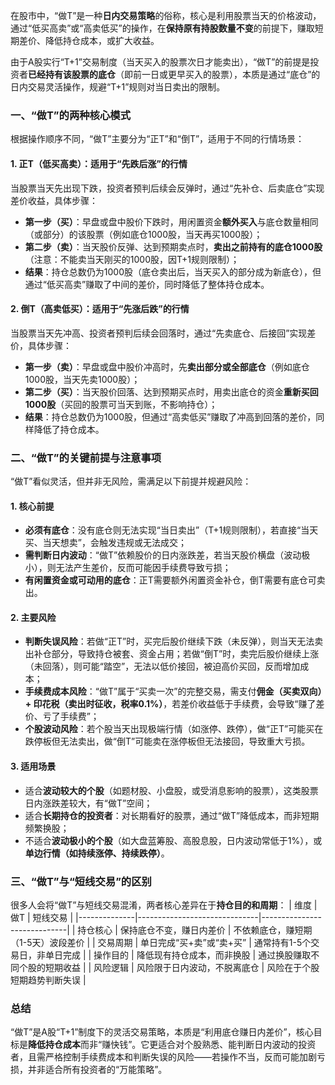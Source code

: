在股市中，“做T”是一种**日内交易策略**的俗称，核心是利用股票当天的价格波动，通过“低买高卖”或“高卖低买”的操作，在**保持原有持股数量不变**的前提下，赚取短期差价、降低持仓成本，或扩大收益。


由于A股实行“T+1”交易制度（当天买入的股票次日才能卖出），“做T”的前提是投资者**已经持有该股票的底仓**（即前一日或更早买入的股票），本质是通过“底仓”的日内交易灵活操作，规避“T+1”规则对当日卖出的限制。


### 一、“做T”的两种核心模式
根据操作顺序不同，“做T”主要分为“正T”和“倒T”，适用于不同的行情场景：

#### 1. 正T（低买高卖）：适用于“先跌后涨”的行情
当股票当天先出现下跌，投资者预判后续会反弹时，通过“先补仓、后卖底仓”实现差价收益，具体步骤：
- **第一步（买）**：早盘或盘中股价下跌时，用闲置资金**额外买入**与底仓数量相同（或部分）的该股票（例如底仓1000股，当天再买1000股）；
- **第二步（卖）**：当天股价反弹、达到预期卖点时，**卖出之前持有的底仓1000股**（注意：不能卖当天刚买的1000股，因T+1规则限制）；
- **结果**：持仓总数仍为1000股（底仓卖出后，当天买入的部分成为新底仓），但通过“低买高卖”赚取了中间的差价，同时降低了整体持仓成本。

#### 2. 倒T（高卖低买）：适用于“先涨后跌”的行情
当股票当天先冲高、投资者预判后续会回落时，通过“先卖底仓、后接回”实现差价，具体步骤：
- **第一步（卖）**：早盘或盘中股价冲高时，先**卖出部分或全部底仓**（例如底仓1000股，当天先卖1000股）；
- **第二步（买）**：当天股价回落、达到预期买点时，用卖出底仓的资金**重新买回1000股**（买回的股票可当天到账，不影响持仓）；
- **结果**：持仓总数仍为1000股，但通过“高卖低买”赚取了冲高到回落的差价，同样降低了持仓成本。


### 二、“做T”的关键前提与注意事项
“做T”看似灵活，但并非无风险，需满足以下前提并规避风险：

#### 1. 核心前提
- **必须有底仓**：没有底仓则无法实现“当日卖出”（T+1规则限制），若直接“当天买、当天想卖”，会触发违规或无法成交；
- **需判断日内波动**：“做T”依赖股价的日内涨跌差，若当天股价横盘（波动极小），则无法产生差价，反而可能因手续费导致亏损；
- **有闲置资金或可动用的底仓**：正T需要额外闲置资金补仓，倒T需要有底仓可卖出。

#### 2. 主要风险
- **判断失误风险**：若做“正T”时，买完后股价继续下跌（未反弹），则当天无法卖出补仓部分，导致持仓被套、资金占用；若做“倒T”时，卖完后股价继续上涨（未回落），则可能“踏空”，无法以低价接回，被迫高价买回，反而增加成本；
- **手续费成本风险**：“做T”属于“买卖一次”的完整交易，需支付**佣金（买卖双向）+ 印花税（卖出时征收，税率0.1%）**，若差价收益低于手续费，会导致“赚了差价、亏了手续费”；
- **个股波动风险**：若个股当天出现极端行情（如涨停、跌停），做“正T”可能买在跌停板但无法卖出，做“倒T”可能卖在涨停板但无法接回，导致重大亏损。

#### 3. 适用场景
- 适合**波动较大的个股**（如题材股、小盘股，或受消息影响的股票），这类股票日内涨跌差较大，有“做T”空间；
- 适合**长期持仓的投资者**：对长期看好的股票，通过“做T”降低成本，而非短期频繁换股；
- 不适合**波动极小的个股**（如大盘蓝筹股、高股息股，日内波动常低于1%），或**单边行情（如持续涨停、持续跌停）**。


### 三、“做T”与“短线交易”的区别
很多人会将“做T”与短线交易混淆，两者核心差异在于**持仓目的和周期**：
| 维度         | 做T                          | 短线交易                    |
|--------------|------------------------------|-----------------------------|
| 持仓核心     | 保持底仓不变，赚日内差价     | 不依赖底仓，赚短期（1-5天）波段差价 |
| 交易周期     | 单日完成“买+卖”或“卖+买”     | 通常持有1-5个交易日，非单日完成 |
| 操作目的     | 降低现有持仓成本，而非换股   | 通过换股赚取不同个股的短期收益 |
| 风险逻辑     | 风险限于日内波动，不脱离底仓 | 风险在于个股短期趋势判断失误 |


### 总结
“做T”是A股“T+1”制度下的灵活交易策略，本质是“利用底仓赚日内差价”，核心目标是**降低持仓成本**而非“赚快钱”。它更适合对个股熟悉、能判断日内波动的投资者，且需严格控制手续费成本和判断失误的风险——若操作不当，反而可能加剧亏损，并非适合所有投资者的“万能策略”。